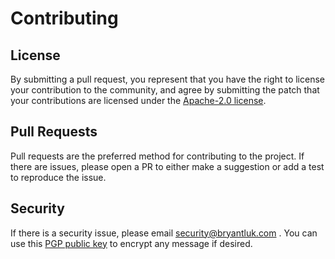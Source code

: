 # Contributing

## License

By submitting a pull request, you represent that you have the right to license
your contribution to the community, and agree by submitting the patch
that your contributions are licensed under the [Apache-2.0 license][license].

## Pull Requests

Pull requests are the preferred method for contributing to the project.
If there are issues, please open a PR to either make a suggestion or add a
test to reproduce the issue.

## Security

If there is a security issue, please email security@bryantluk.com . You can
use this [PGP public key][pgpkey] to encrypt any message
if desired.

[license]: https://github.com/bluk/signal-numbers/blob/master/LICENSE
[pgpkey]: https://bryantluk.com/gpg.key
